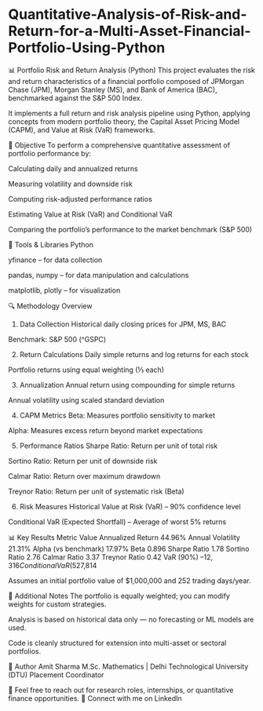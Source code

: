 # Quantitative-Analysis-of-Risk-and-Return-for-a-Multi-Asset-Financial-Portfolio-Using-Python


📊 Portfolio Risk and Return Analysis (Python)
This project evaluates the risk and return characteristics of a financial portfolio composed of JPMorgan Chase (JPM), Morgan Stanley (MS), and Bank of America (BAC), benchmarked against the S&P 500 Index.

It implements a full return and risk analysis pipeline using Python, applying concepts from modern portfolio theory, the Capital Asset Pricing Model (CAPM), and Value at Risk (VaR) frameworks.


🎯 Objective
To perform a comprehensive quantitative assessment of portfolio performance by:

Calculating daily and annualized returns

Measuring volatility and downside risk

Computing risk-adjusted performance ratios

Estimating Value at Risk (VaR) and Conditional VaR

Comparing the portfolio’s performance to the market benchmark (S&P 500)



🧰 Tools & Libraries
Python

yfinance – for data collection

pandas, numpy – for data manipulation and calculations

matplotlib, plotly – for visualization



🔍 Methodology Overview
1. Data Collection
Historical daily closing prices for JPM, MS, BAC

Benchmark: S&P 500 (^GSPC)

2. Return Calculations
Daily simple returns and log returns for each stock

Portfolio returns using equal weighting (⅓ each)

3. Annualization
Annual return using compounding for simple returns

Annual volatility using scaled standard deviation

4. CAPM Metrics
Beta: Measures portfolio sensitivity to market

Alpha: Measures excess return beyond market expectations

5. Performance Ratios
Sharpe Ratio: Return per unit of total risk

Sortino Ratio: Return per unit of downside risk

Calmar Ratio: Return over maximum drawdown

Treynor Ratio: Return per unit of systematic risk (Beta)

6. Risk Measures
Historical Value at Risk (VaR) – 90% confidence level

Conditional VaR (Expected Shortfall) – Average of worst 5% returns



📊 Key Results
Metric	Value
Annualized Return	44.96%
Annual Volatility	21.31%
Alpha (vs benchmark)	17.97%
Beta	0.896
Sharpe Ratio	1.78
Sortino Ratio	2.76
Calmar Ratio	3.37
Treynor Ratio	0.42
VaR (90%)	–$12,316
Conditional VaR (5%)	–$27,814

Assumes an initial portfolio value of $1,000,000 and 252 trading days/year.





📌 Additional Notes
The portfolio is equally weighted; you can modify weights for custom strategies.

Analysis is based on historical data only — no forecasting or ML models are used.

Code is cleanly structured for extension into multi-asset or sectoral portfolios.



👤 Author
Amit Sharma
M.Sc. Mathematics | Delhi Technological University (DTU)
 Placement Coordinator

📧 Feel free to reach out for research roles, internships, or quantitative finance opportunities.
🔗 Connect with me on LinkedIn 
